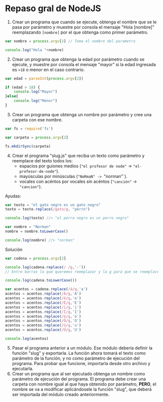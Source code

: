 # Repaso gral de NodeJS

1. Crear un programa que cuando se ejecute, obtenga el nombre que se le pasa por parámetro y muestre por consola el mensaje "Hola [nombre]" reemplazando `[nombre]` por el que obtenga como primer parámetro.

```js
var nombre = process.argv[2] // Toma el nombre del parametro

console.log("Hola "+nombre)
```

2. Crear un programa que obtenga la edad por parámetro cuando se ejecute, y muestre por consola el mensaje "mayor" si la edad ingresada es `>18` o menor en el caso contrario.

```js
var edad = parseInt(process.argv[2])

if (edad > 18) {
    console.log("Mayor")
}else{
    console.log("Menor")
}
```

3. Crear un programa que obtenga un nombre por parámetro y cree una carpeta con ese nombre.

```js
var fs = require('fs')

var carpeta = process.argv[2]

fs.mkdirSync(carpeta)
```

4. Crear el programa "slug.js" que reciba un texto como parámetro y reemplace del texto todos los:
	- espacios por guiones medios (`"el profesor de node"` -> `"el-profesor-de-node"`).
	- mayúsculas por minúsculas (`"NoRmaN" -> `"norman"`).
	- vocales con acéntos por vocales sin acéntos (`"canción"` -> `"cancion"`).

Ayudas:

```js
var texto = "el gato negro es un gato negro"
texto = texto.replace(/gato/g, "perro")

console.log(texto) //> "el perro negro es un perro negro"

var nombre = "Norman"
nombre = nombre.toLowerCase()

console.log(nombre) //> "norman"
```
Solución

```js
var cadena = process.argv[2]

console.log(cadena.replace(/ /g,'-'))
// Entre barras lo que queremos reemplazar y la g para que se reemplace globalmente

console.log(cadena.toLowerCase())

var acentos = cadena.replace(/á/g,'a')
acentos = acentos.replace(/Á/g,'A')
acentos = acentos.replace(/é/g,'e')
acentos = acentos.replace(/É/g,'E')
acentos = acentos.replace(/í/g,'i')
acentos = acentos.replace(/Í/g,'I')
acentos = acentos.replace(/ó/g,'o')
acentos = acentos.replace(/Ó/g,'O')
acentos = acentos.replace(/ú/g,'u')
acentos = acentos.replace(/Ú/g,'U')

console.log(acentos)
```


5. Pasar el programa anterior a un módulo. Ese módulo debería definir la función "slug" y exportarla. La función ahora tomará el texto como parámetro de la función, y no como parámetro de ejecución del programa. Para probar que funcione, importarla desde otro archivo y ejecutarla.
6. Crear un programa que al ser ejecutado obtenga un nombre como parámetro de ejecución del programa. El programa debe crear una carpeta con nombre igual al que haya obtenido por parámetro, **PERO**, el nombre se va a modificar aplicándosele la función "slug", que deberá ser importada del módulo creado anteriormente.
